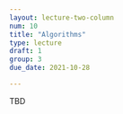 ```yaml
---
layout: lecture-two-column
num: 10
title: "Algorithms"
type: lecture
draft: 1
group: 3
due_date: 2021-10-28

---
```

TBD